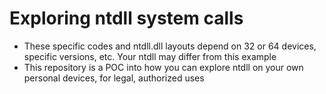 # Exploring ntdll system calls

- These specific codes and ntdll.dll layouts depend on 32 or 64 devices, specific versions, etc. Your ntdll may differ from this example
- This repository is a POC into how you can explore ntdll on your own personal devices, for legal, authorized uses
